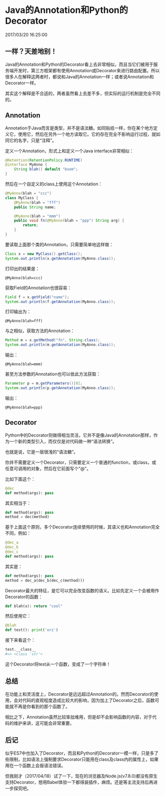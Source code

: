 # Java的Annotation和Python的Decorator
2017/03/20 16:25:00


## 一样？天差地别！

Java的Annotation和Python的Decorator看上去非常相似，而且当它们被用于服务端开发时，第三方框架都有使用Annotation或Decorator来进行路由配置。所以很多人在解释这两者时，都说和Java的Annotation一样；或者说Annotation和Decorator一样。

其实这个解释是不合适的，两者虽然看上去差不多，但实际的运行机制是完全不同的。


## Annotation

Annotation于Java而言是类型，并不是语法糖。如同贴纸一样，你在某个地方定义它，使用它，然后在另外一个地方读取它。它的存在完全不影响运行过程，就如同它的名字，只是“注释”。

定义一个Annotation，形式上和定义一个Java interface非常相似：

```java
@Retention(RetentionPolicy.RUNTIME)
@interface MyAnno {
    String blah() default "boom";
}
```

然后在一个自定义的class上使用这个Annotation：

```java
@MyAnno(blah = "ccc")
class MyClass {
    @MyAnno(blah = "fff")
    public String name;

    @MyAnno(blah = "mmm")
    public void fn(@MyAnno(blah = "ppp") String arg) {
        return;
    }
}
```

要读取上面那个类的Annotation，只需要简单地这样做：

```java
Class x = new MyClass().getClass();
System.out.println(x.getAnnotation(MyAnno.class));
```

打印出的结果是：

```
@MyAnno(blah=ccc)
```

获取Field的Annotation也很容易：

```java
Field f = x.getField("name");
System.out.println(f.getAnnotation(MyAnno.class));
```

打印输出为：

```
@MyAnno(blah=fff)
```

与之相似，获取方法的Annotation：

```java
Method m = x.getMethod("fn", String.class);
System.out.println(m.getAnnotation(MyAnno.class));
```

输出：

```
@MyAnno(blah=mmm)
```

甚至方法参数的Annotation也可以依此方法获取：

```java
Parameter p = m.getParameters()[0];
System.out.println(p.getAnnotation(MyAnno.class));
```

输出：

```
@MyAnno(blah=ppp)
```


## Decorator

Python中的Decorator则做得相当灵活，它并不是像Java的Annotation那样，作为一个新的类型引入，而仅仅是对代码做一种“语法转换”。

也就是说，它是一层很浅的“语法糖”。

你并不需要定义一个Decorator，只需要定义一个普通的function，或class，或任意可调用的对象，然后在它前面写个"@"。

比如下面这个：

```python
@dec
def method(args): pass
```

其实相当于：

```python
def method(args): pass
method = dec(method)
```

基于上面这个原则，多个Decorator连续使用的时候，其语义也和Annotation完全不同，例如：

```python
@dec_a
@dec_b
@dec_c
def method(args): pass
```

其实是：

```python
def method(args): pass
method = dec_a(dec_b(dec_c(method)))
```

Decorator最大的特征，是它可以完全改变函数的语义。比如先定义一个会被用作Decorator的函数：

```python
def blah(x): return "cool"
```

然后使用它：

```python
@blah
def test(): print('orz')
```

接下来看这个：

```python
test.__class__
#=> <class 'str'>
```

这个Decorator将test从一个函数，变成了一个字符串！


## 总结

在功能上和灵活度上，Decorator是远远超过Annotation的。然而Decorator的使用，会对代码的直观程度造成比较大的影响，因为加上了Decorator之后，函数可能就不再是你看到的那个函数了。

相比之下，Annotation虽然比较笨拙难用，但是却不会影响函数的内容，对于代码的维护来讲，这可能会非常重要。


## 后记

似乎ES7中也加入了Decorator，而且和Python的Decorator一模一样，只是多了些限制，比如语法上强制要求Decorator只能用在class及class内的属性上，如果用在一个函数上会报语法错误。

但我刚才（2017/04/18）试了一下，现在的浏览器及Node.js(v7.8.0)都没有原生支持Decorator，想用Babel体验一下都得装插件，麻烦。还是等主流支持后再进一步探究吧。


